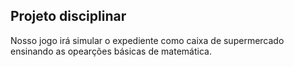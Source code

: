 ## Projeto disciplinar 

Nosso jogo irá simular o expediente como caixa de supermercado ensinando as opearções básicas de matemática.
